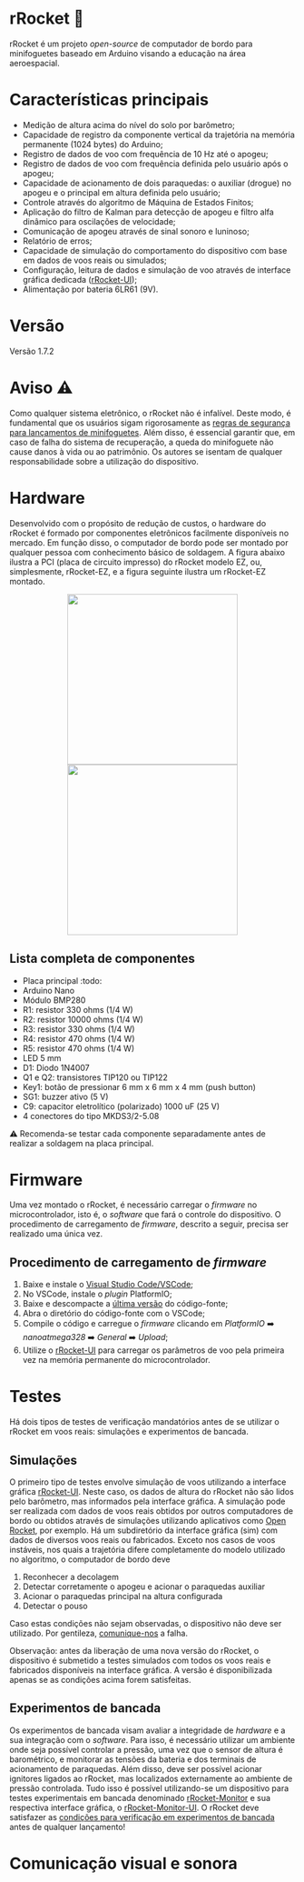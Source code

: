 # rRocket 🚀 

rRocket é um projeto _open-source_ de computador de bordo para minifoguetes baseado em Arduino visando a educação na área aeroespacial. 

# Características principais
- Medição de altura acima do nível do solo por barômetro;
- Capacidade de registro da componente vertical da trajetória na memória permanente (1024 bytes) do Arduino;
- Registro de dados de voo com frequência de 10 Hz até o apogeu;
- Registro de dados de voo com frequência definida pelo usuário após o apogeu;
- Capacidade de acionamento de dois paraquedas: o auxiliar (drogue) no apogeu e o principal em altura definida pelo usuário;
- Controle através do algoritmo de Máquina de Estados Finitos;
- Aplicação do filtro de Kalman para detecção de apogeu e filtro alfa dinâmico para oscilações de velocidade;
- Comunicação de apogeu através de sinal sonoro e luninoso;
- Relatório de erros;
- Capacidade de simulação do comportamento do dispositivo com base em dados de voos reais ou simulados;
- Configuração, leitura de dados e simulação de voo através de interface gráfica dedicada ([rRocket-UI](https://github.com/gbertoldo/rRocket-UI));
- Alimentação por bateria 6LR61 (9V).

# Versão
Versão 1.7.2
# Aviso :warning:
Como qualquer sistema eletrônico, o rRocket não é infalível. Deste modo, é fundamental que os usuários sigam rigorosamente as [regras de segurança para lançamentos de minifoguetes](https://abmf.bar.org.br/home). Além disso, é essencial garantir que, em caso de falha do sistema de recuperação, a queda do minifoguete não cause danos à vida ou ao patrimônio. Os autores se isentam de qualquer responsabilidade sobre a utilização do dispositivo.

# Hardware
Desenvolvido com o propósito de redução de custos, o hardware do rRocket é formado por componentes eletrônicos facilmente disponíveis no mercado. Em função disso, o computador de bordo pode ser montado por qualquer pessoa com conhecimento básico de soldagem. A figura abaixo ilustra a PCI (placa de circuito impresso) do rRocket modelo EZ, ou, simplesmente, rRocket-EZ, e a figura seguinte ilustra um rRocket-EZ montado. 

<center>
<picture>
<img src="https://github.com/user-attachments/assets/2dbd04f5-d6ca-4f60-9fca-387c09d1a4e5" width="300" />
</picture>
<br /> 
<picture>
<img src="https://github.com/user-attachments/assets/a2601c7f-ad41-4994-97f1-a8c8428a86c2" width="300" />
</picture>
</center>

Lista completa de componentes
-----------------------------
- Placa principal :todo:
- Arduino Nano
- Módulo BMP280
- R1: resistor 330 ohms (1/4 W)
- R2: resistor 10000 ohms (1/4 W)
- R3: resistor 330 ohms (1/4 W)
- R4: resistor 470 ohms (1/4 W)
- R5: resistor 470 ohms (1/4 W)
- LED 5 mm
- D1: Diodo 1N4007
- Q1 e Q2: transistores TIP120 ou TIP122
- Key1: botão de pressionar 6 mm x 6 mm x 4 mm (push button)
- SG1: buzzer ativo (5 V)
- C9: capacitor eletrolítico (polarizado) 1000 uF (25 V)
- 4 conectores do tipo MKDS3/2-5.08

⚠️ Recomenda-se testar cada componente separadamente antes de realizar a soldagem na placa principal.

# Firmware

Uma vez montado o rRocket, é necessário carregar o _firmware_ no microcontrolador, isto é, o _software_ que fará o controle do dispositivo. O procedimento de carregamento de _firmware_, descrito a seguir, precisa ser realizado uma única vez.

Procedimento de carregamento de _firmware_
------------------------------------------
1. Baixe e instale o [Visual Studio Code/VSCode](https://code.visualstudio.com/);
1. No VSCode, instale o _plugin_ PlatformIO;
1. Baixe e descompacte a [última versão](https://github.com/gbertoldo/rRocket/tags) do código-fonte;
1. Abra o diretório do código-fonte com o VSCode;
1. Compile o código e carregue o _firmware_ clicando em _PlatformIO_ :arrow_right: _nanoatmega328_ :arrow_right: _General_ :arrow_right: _Upload_;
1. Utilize o [rRocket-UI](https://github.com/gbertoldo/rRocket-UI) para carregar os parâmetros de voo pela primeira vez na memória permanente do microcontrolador.
   
# Testes

Há dois tipos de testes de verificação mandatórios antes de se utilizar o rRocket em voos reais: simulações e experimentos de bancada. 

## Simulações
O primeiro tipo de testes envolve simulação de voos utilizando a interface gráfica [rRocket-UI](https://github.com/gbertoldo/rRocket-UI). Neste caso, os dados de altura do rRocket não são lidos pelo barômetro, mas informados pela interface gráfica. A simulação pode ser realizada com dados de voos reais obtidos por outros computadores de bordo ou obtidos através de simulações utilizando aplicativos como [Open Rocket](https://openrocket.info/index.html), por exemplo. Há um subdiretório da interface gráfica (sim) com dados de diversos voos reais ou fabricados. Exceto nos casos de voos instáveis, nos quais a trajetória difere completamente do modelo utilizado no algoritmo, o computador de bordo deve 
1. Reconhecer a decolagem
2. Detectar corretamente o apogeu e acionar o paraquedas auxiliar
3. Acionar o paraquedas principal na altura configurada
4. Detectar o pouso
   
Caso estas condições não sejam observadas, o dispositivo não deve ser utilizado. Por gentileza, [comunique-nos](https://github.com/gbertoldo/rRocket/issues) a falha.

Observação: antes da liberação de uma nova versão do rRocket, o dispositivo é submetido a testes simulados com todos os voos reais e fabricados disponíveis na interface gráfica. A versão é disponibilizada apenas se as condições acima forem satisfeitas.

## Experimentos de bancada

Os experimentos de bancada visam avaliar a integridade de _hardware_ e a sua integração com o _software_. Para isso, é necessário utilizar um ambiente onde seja possível controlar a pressão, uma vez que o sensor de altura  é barométrico, e monitorar as tensões da bateria e dos terminais de acionamento de paraquedas. Além disso, deve ser possível acionar ignitores ligados ao rRocket, mas localizados externamente ao ambiente de pressão controlada. Tudo isso é possível utilizando-se um dispositivo para testes experimentais em bancada denominado [rRocket-Monitor](https://github.com/gbertoldo/rRocket-Monitor) e sua respectiva interface gráfica, o [rRocket-Monitor-UI](https://github.com/gbertoldo/rRocket-Monitor-UI). O rRocket deve satisfazer as [condições para verificação em experimentos de bancada](https://github.com/gbertoldo/rRocket-Monitor-UI?tab=readme-ov-file#procedimento-de-teste-do-rrocket) antes de qualquer lançamento!

# Comunicação visual e sonora
